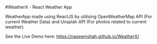 #WeatherX - React Weather App

WeatherApp made using ReactJS by utilising OpenWeatherMap API (For current Weather Data) and Unsplah API (For photos related to current weather).


See the Live Demo here: https://naseemshah.github.io/WeatherX/
